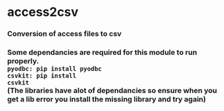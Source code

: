 access2csv
==========

<h3>Conversion of access files to csv<h3>

Some dependancies are required for this module to run properly. 
<br>
<code>pyodbc: pip install pyodbc</code>
<br><code>csvkit: pip install csvkit</code>
<br>
(The libraries have alot of dependancies so ensure when you get a lib error you install the missing library and try again)
